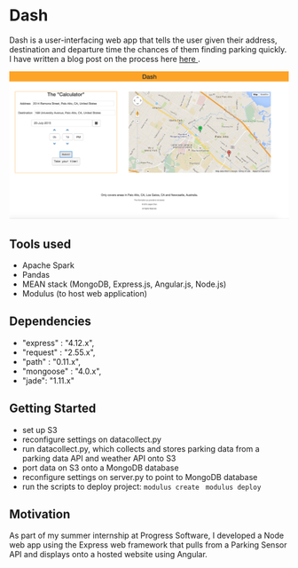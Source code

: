 # Dash
Dash is a user-interfacing web app that tells the user given their address, destination and departure time the chances of them finding parking quickly. I have written a blog post on the process here <a href="https://jasperblogs.wordpress.com/2015/07/21/52/"> here </a>. 

![alt tag](https://github.com/jasper-chen/predictive-parking/blob/master/final.png)

## Tools used
* Apache Spark
* Pandas
* MEAN stack (MongoDB, Express.js, Angular.js, Node.js)
* Modulus (to host web application)

## Dependencies
* "express" : "4.12.x",
* "request" : "2.55.x",
* "path" : "0.11.x",
* "mongoose" : "4.0.x",
* "jade": "1.11.x"

## Getting Started
* set up S3
* reconfigure settings on datacollect.py
* run datacollect.py, which collects and stores parking data from a parking data API and weather API onto S3
* port data on S3 onto a MongoDB database
* reconfigure settings on server.py to point to MongoDB database
* run the scripts to deploy project:
```modulus create ```
```modulus deploy ```

## Motivation
As part of my summer internship at Progress Software, I developed a Node web app using the Express web framework that pulls from a Parking Sensor API and displays onto a hosted website using Angular.



